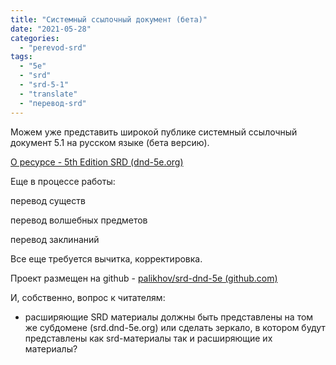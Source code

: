 ```yaml
---
title: "Системный ссылочный документ (бета)"
date: "2021-05-28"
categories: 
  - "perevod-srd"
tags: 
  - "5e"
  - "srd"
  - "srd-5-1"
  - "translate"
  - "перевод-srd"
---
```


Можем уже представить широкой публике системный ссылочный документ 5.1 на русском языке (бета версию).

[О ресурсе - 5th Edition SRD (dnd-5e.org)](http://srd.dnd-5e.org/)

Еще в процессе работы:

перевод существ

перевод волшебных предметов

перевод заклинаний

Все еще требуется вычитка, корректировка.

Проект размещен на github - [palikhov/srd-dnd-5e (github.com)](https://github.com/palikhov/srd-dnd-5e)

И, собственно, вопрос к читателям:

- расширяющие SRD материалы должны быть представлены на том же субдомене (srd.dnd-5e.org) или сделать зеркало, в котором будут представлены как srd-материалы так и расширяющие их материалы?
